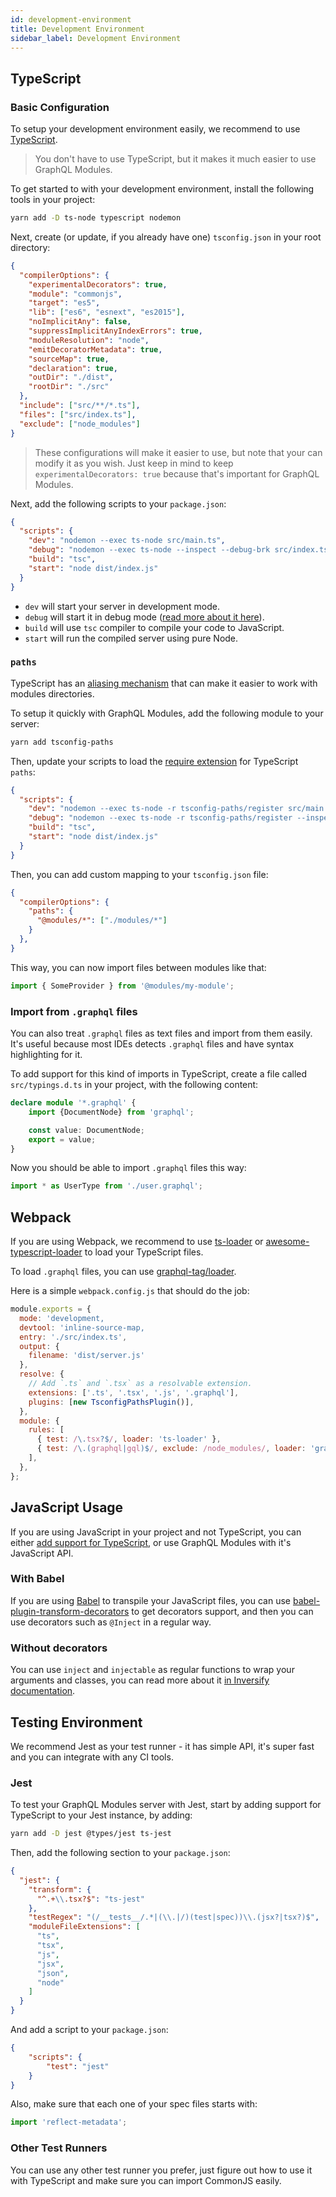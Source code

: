```yaml
---
id: development-environment
title: Development Environment
sidebar_label: Development Environment
---
```


## TypeScript

### Basic Configuration

To setup your development environment easily, we recommend to use [TypeScript](http://www.typescriptlang.org/).

> You don't have to use TypeScript, but it makes it much easier to use GraphQL Modules.

To get started to with your development environment, install the following tools in your project:

```bash
yarn add -D ts-node typescript nodemon
```

Next, create (or update, if you already have one) `tsconfig.json` in your root directory:

```json
{
  "compilerOptions": {
    "experimentalDecorators": true,
    "module": "commonjs",
    "target": "es5",
    "lib": ["es6", "esnext", "es2015"],
    "noImplicitAny": false,
    "suppressImplicitAnyIndexErrors": true,
    "moduleResolution": "node",
    "emitDecoratorMetadata": true,
    "sourceMap": true,
    "declaration": true,
    "outDir": "./dist",
    "rootDir": "./src"
  },
  "include": ["src/**/*.ts"],
  "files": ["src/index.ts"],
  "exclude": ["node_modules"]
}
```

> These configurations will make it easier to use, but note that your can modify it as you wish. Just keep in mind to keep `experimentalDecorators: true` because that's important for GraphQL Modules.

Next, add the following scripts to your `package.json`:

```json
{
  "scripts": {
    "dev": "nodemon --exec ts-node src/main.ts",
    "debug": "nodemon --exec ts-node --inspect --debug-brk src/index.ts",
    "build": "tsc",
    "start": "node dist/index.js"
  }
}
```

- `dev` will start your server in development mode.
- `debug` will start it in debug mode ([read more about it here](https://nodejs.org/en/docs/guides/debugging-getting-started/)).
- `build` will use `tsc` compiler to compile your code to JavaScript.
- `start` will run the compiled server using pure Node.

### `paths`

TypeScript has an [aliasing mechanism](https://www.typescriptlang.org/docs/handbook/module-resolution.html) that can make it easier to work with modules directories.

To setup it quickly with GraphQL Modules, add the following module to your server:

```bash
yarn add tsconfig-paths
```

Then, update your scripts to load the [require extension](https://gist.github.com/jamestalmage/df922691475cff66c7e6) for TypeScript `paths`:

```json
{
  "scripts": {
    "dev": "nodemon --exec ts-node -r tsconfig-paths/register src/main.ts",
    "debug": "nodemon --exec ts-node -r tsconfig-paths/register --inspect --debug-brk src/index.ts",
    "build": "tsc",
    "start": "node dist/index.js"
  }
}
```

Then, you can add custom mapping to your `tsconfig.json` file:

```json
{
  "compilerOptions": {
    "paths": {
      "@modules/*": ["./modules/*"]
    }
  },
}
```

This way, you can now import files between modules like that:

```typescript
import { SomeProvider } from '@modules/my-module';
```

### Import from `.graphql` files

You can also treat `.graphql` files as text files and import from them easily. It's useful because most IDEs detects `.graphql` files and have syntax highlighting for it.

To add support for this kind of imports in TypeScript, create a file called `src/typings.d.ts` in your project, with the following content:

```typescript
declare module '*.graphql' {
    import {DocumentNode} from 'graphql';

    const value: DocumentNode;
    export = value;
}
```

Now you should be able to import `.graphql` files this way:

```typescript
import * as UserType from './user.graphql';
```

## Webpack

If you are using Webpack, we recommend to use [ts-loader](https://github.com/TypeStrong/ts-loader) or [awesome-typescript-loader](https://github.com/s-panferov/awesome-typescript-loader) to load your TypeScript files.

To load `.graphql` files, you can use [graphql-tag/loader](https://github.com/apollographql/graphql-tag#webpack-preprocessing-with-graphql-tagloader).

Here is a simple `webpack.config.js` that should do the job:

```js
module.exports = {
  mode: 'development,
  devtool: 'inline-source-map,
  entry: './src/index.ts',
  output: {
    filename: 'dist/server.js'
  },
  resolve: {
    // Add `.ts` and `.tsx` as a resolvable extension.
    extensions: ['.ts', '.tsx', '.js', '.graphql'],
    plugins: [new TsconfigPathsPlugin()],
  },
  module: {
    rules: [
      { test: /\.tsx?$/, loader: 'ts-loader' },
      { test: /\.(graphql|gql)$/, exclude: /node_modules/, loader: 'graphql-tag/loader' },
    ],
  },
};
```

## JavaScript Usage

If you are using JavaScript in your project and not TypeScript, you can either [add support for TypeScript](https://www.typescriptlang.org/docs/handbook/migrating-from-javascript.html), or use GraphQL Modules with it's JavaScript API.

### With Babel

If you are using [Babel](http://babeljs.io) to transpile your JavaScript files, you can use [babel-plugin-transform-decorators](http://babeljs.io/docs/en/babel-plugin-transform-decorators) to get decorators support, and then you can use decorators such as `@Inject` in a regular way.

### Without decorators

You can use `inject` and `injectable` as regular functions to wrap your arguments and classes, you can read more about it [in Inversify documentation](https://github.com/inversify/InversifyJS/blob/master/wiki/basic_js_example.md).

## Testing Environment

We recommend Jest as your test runner - it has simple API, it's super fast and you can integrate with any CI tools.

### Jest

To test your GraphQL Modules server with Jest, start by adding support for TypeScript to your Jest instance, by adding:

```bash
yarn add -D jest @types/jest ts-jest
```

Then, add the following section to your `package.json`:

```json
{
  "jest": {
    "transform": {
      "^.+\\.tsx?$": "ts-jest"
    },
    "testRegex": "(/__tests__/.*|(\\.|/)(test|spec))\\.(jsx?|tsx?)$",
    "moduleFileExtensions": [
      "ts",
      "tsx",
      "js",
      "jsx",
      "json",
      "node"
    ]
  }
}
```

And add a script to your `package.json`:

```json
{
    "scripts": {
        "test": "jest"
    }
}
```

Also, make sure that each one of your spec files starts with:

```typescript
import 'reflect-metadata';
```

### Other Test Runners

You can use any other test runner you prefer, just figure out how to use it with TypeScript and make sure you can import CommonJS easily.

